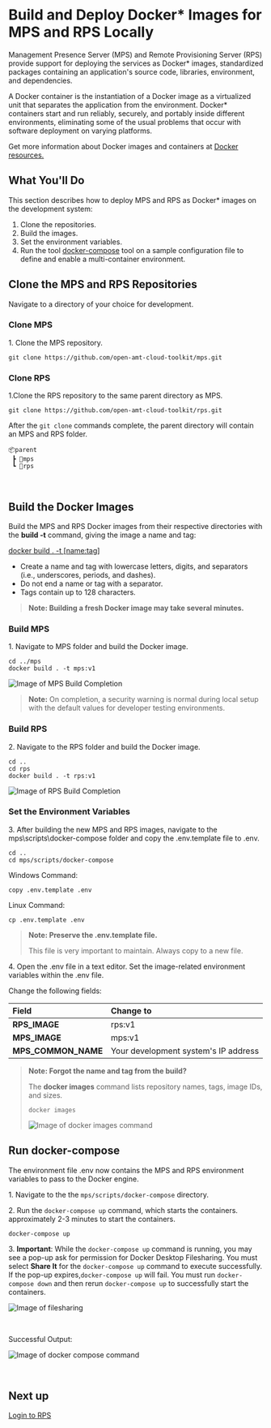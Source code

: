 # Build and Deploy Docker* Images for MPS and RPS Locally

Management Presence Server (MPS) and Remote Provisioning Server (RPS)  provide support for deploying the services as Docker* images, standardized packages containing an application's source code, libraries, environment, and dependencies. 

A Docker container is the instantiation of a Docker image as a virtualized unit that separates the application from the environment. Docker* containers start and run reliably, securely, and portably inside different environments, eliminating some of the usual problems that occur with software deployment on varying platforms. 

Get more information about Docker images and containers at [Docker resources.](https://www.docker.com/resources/what-container)

## What You'll Do

This section describes how to deploy MPS and RPS as Docker* images on the development system:

1. Clone the repositories.
2. Build the images.
3. Set the environment variables.
4. Run the tool [docker-compose](https://docs.docker.com/compose/) tool on a sample configuration file to define and enable a multi-container environment. 


## Clone the MPS and RPS Repositories

Navigate to a directory of your choice for development.

### Clone MPS

1\. Clone the MPS repository.

```
git clone https://github.com/open-amt-cloud-toolkit/mps.git
```

### Clone RPS

1\.Clone the RPS repository to the same parent directory as MPS.

```
git clone https://github.com/open-amt-cloud-toolkit/rps.git
```

After the `git clone` commands complete, the parent directory will contain an MPS and RPS folder.

```
📦parent
 ┣ 📂mps
 ┗ 📂rps
```



<br>

## Build the Docker Images
Build the MPS and RPS Docker images from their respective directories with the **build -t** command, giving the image a name and tag:

[docker build . -t [name:tag]](https://docs.docker.com/engine/reference/commandline/build/)  

- Create a name and tag with lowercase letters, digits, and separators (i.e., underscores, periods, and dashes).
- Do not end a name or tag with a separator.
- Tags contain up to 128 characters.

> **Note: Building a fresh Docker image may take several minutes.** 

### Build MPS

1\. Navigate to MPS folder and build the Docker image. 

```
cd ../mps
docker build . -t mps:v1
```
![Image of MPS Build Completion](../assets/images/MPSBuild.png) 

> **Note:** On completion, a security warning is normal during local setup with the default values for developer testing environments.

### Build RPS

2\. Navigate to the RPS folder and build the Docker image.

```
cd ..
cd rps
docker build . -t rps:v1
```
![Image of RPS Build Completion](../assets/images/RPSBuild.png) 
   
### Set the Environment Variables  
3\. After building the new MPS and RPS images, navigate to the mps\scripts\docker-compose folder and copy the .env.template file to .env. 

```
cd ..
cd mps/scripts/docker-compose
```

Windows Command:
```
copy .env.template .env
```

Linux Command:
```
cp .env.template .env
```

> **Note: Preserve the .env.template file.**
>
> This file is very important to maintain. Always copy to a new file. 

4\. Open the .env file in a text editor. Set the image-related environment variables within the .env file.

Change the following fields:

| Field      |  Change to    |
| :----------- | :-------------- |
| **RPS_IMAGE** | rps:v1 | 
| **MPS_IMAGE** | mps:v1 | 
| **MPS_COMMON_NAME** | Your development system's IP address |

> **Note: Forgot the name and tag from the build?**
>
> The **docker images** command lists repository names, tags, image IDs, and sizes. 
>
> ```
> docker images
> ```
>
> ![Image of docker images command](../assets/images/DICommands.png)

<!-- 5. Set the proper proxy values if behind a proxy.

   HTTP_PROXY=http://[your-proxy-server]:[your-proxy-server-port]
   HTTPS_PROXY=http://[your-proxy-server]:[your-proxy-server-port]

   ```
   HTTP_PROXY=http://10.16.01.01:3030
   HTTPS_PROXY=http://10.16.01.01:3030
   ```

   > **NOTE: Behind a Corporate Proxy?**
   >
   > To download images and install npm packages inside a container on start, modify settings in ~/docker/config.json to reflect the correct proxy address. 
   >
   > For more information about how to modify the proxy settings, see [Configure Docker Client](https://docs.docker.com/network/proxy/#configure-the-docker-client).
   > -->

## Run docker-compose

The environment file .env now contains the MPS and RPS environment variables to pass to the Docker engine. 

1\. Navigate to the the `mps/scripts/docker-compose` directory. 

2\. Run the `docker-compose up` command, which starts the containers. approximately 2-3 minutes to start the containers.

```
docker-compose up
```

3\. **Important**: While the `docker-compose up` command is running, you may see a pop-up ask for permission for Docker Desktop Filesharing. You must select **Share It** for the `docker-compose up` command to execute successfully.  If the pop-up expires,`docker-compose up` will fail.  You must run `docker-compose down` and then rerun `docker-compose up` to successfully start the containers.

![Image of filesharing](../assets/images/DockerFileSharing.png)

<br>

Successful Output:

![Image of docker compose command](../assets/images/DockerCompose.png)


<!-- ## Check Logs
Alternatively, run `docker-compose up -d` to start the containers in the background.  To view the logs in a separate window, follow the steps below.

Check the logs to ensure the MPS and RPS services are properly handling the traffic from end devices. 

1. Allow the previous command line window for mps and rps to continue to run. Open a new command line window to run the **docker-compose logs** command. 
2. Navigate to the docker-compose folder

3. Type the **docker-compose logs** command.

   docker-compose logs [name of service]

   ```
   docker-compose logs mps
   ```
   ![Image of Docker Log Output](../assets/images/DockerLogFile.png) 
   A log file may provide information for troubleshooting these problems: -->

<br>

## Next up
[Login to RPS](../General/loginToRPS.md)
